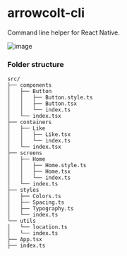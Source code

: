 # arrowcolt-cli

Command line helper for React Native.

![image](https://user-images.githubusercontent.com/42527467/75474281-c358ab00-59a7-11ea-99c7-7c334301401b.png)

### Folder structure

```text
src/
├── components
│   ├── Button
│   │   ├── Button.style.ts
│   │   ├── Button.tsx
│   │   └── index.ts
│   └── index.tsx
├── containers
│   ├── Like
│   │   ├── Like.tsx
│   │   └── index.ts
│   └── index.tsx
├── screens
│   ├── Home
│   │   ├── Home.style.ts
│   │   ├── Home.tsx
│   │   └── index.ts
│   └── index.ts
├── styles
│   ├── Colors.ts
│   ├── Spacing.ts
│   ├── Typography.ts
│   └── index.ts
└── utils
│   └── location.ts
│   └── index.ts
├── App.tsx
├── index.ts
```
